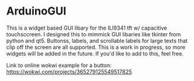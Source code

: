 # ArduinoGUI
This is a widget based GUI libary for the ILI9341 tft w/ capacitive touchsccreen. 
I designed this to mimmick GUI libaries like tkinter from python and qt5. 
Buttonss, labels, and scrollable labels for large texts that clip off the screen are all supported.
This is a work in progress, so more widgets will be added in the future.
If you'd like to add to this, feel free.

Link to online wokwi example for a button: https://wokwi.com/projects/365279125549517825
